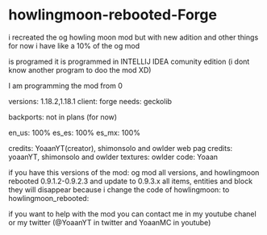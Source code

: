 # howlingmoon-rebooted-Forge

i recreated the og howling moon mod but with new adition and other things for now i have like a 10% of the og mod 

is programed it is programmed in INTELLIJ IDEA comunity edition (i dont know another program to doo the mod XD)

I am programming the mod from 0

versions: 1.18.2,1.18.1
client: forge
needs: geckolib

backports: not in plans (for now)

en_us: 100%
es_es: 100%
es_mx: 100%

credits: YoaanYT(creator), shimonsolo and owlder
web pag credits: yoaanYT, shimonsolo and owlder
textures: owlder
code: Yoaan

if you have this versions of the mod: og mod all versions, and howlingmoon rebooted 0.9.1.2-0.9.2.3 and update to 0.9.3.x all items, entities and block they will disappear 
because i change the code of howlingmoon: to howlingmoon_rebooted:

if you want to help with the mod you can contact me in my youtube chanel or my twitter (@YoaanYT in twitter and YoaanMC in youtube)

